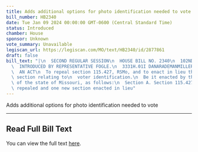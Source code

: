 ```yaml
---
title: Adds additional options for photo identification needed to vote
bill_number: HB2340
date: Tue Jan 09 2024 00:00:00 GMT-0600 (Central Standard Time)
status: Introduced
chamber: House
sponsor: Unknown
vote_summary: Unavailable
legiscan_url: https://legiscan.com/MO/text/HB2340/id/2877861
draft: false
bill_text: "|\n  SECOND REGULAR SESSION\n  HOUSE BILL NO. 2340\n  102ND GENERAL ASSEMBLY\n\
  \  INTRODUCED BY REPRESENTATIVE FOGLE.\n  3331H.01I DANARADEMANMILLER,ChiefClerk\n\
  \  AN ACT\n  To repeal section 115.427, RSMo, and to enact in lieu thereof one new\
  \ section relating to\n  voter identification.\n  Be it enacted by the General Assembly\
  \ of the state of Missouri, as follows:\n  Section A. Section 115.427, RSMo, is\
  \ repealed and one new section enacted in lieu"
---
```

Adds additional options for photo identification needed to vote

---

## Read Full Bill Text

You can view the full text [here](https://legiscan.com/MO/text/HB2340/id/2877861).
